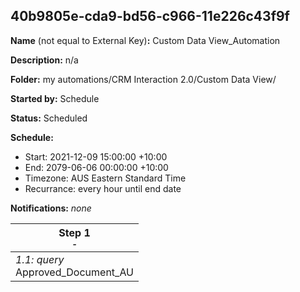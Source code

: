## 40b9805e-cda9-bd56-c966-11e226c43f9f

**Name** (not equal to External Key)**:** Custom Data View_Automation

**Description:** n/a

**Folder:** my automations/CRM Interaction 2.0/Custom Data View/

**Started by:** Schedule

**Status:** Scheduled

**Schedule:**

* Start: 2021-12-09 15:00:00 +10:00
* End: 2079-06-06 00:00:00 +10:00
* Timezone: AUS Eastern Standard Time
* Recurrance: every hour until end date

**Notifications:** _none_


| Step 1<br>_<small>-</small>_ |
| --- |
| _1.1: query_<br>Approved_Document_AU |
